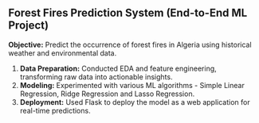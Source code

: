 ## Forest Fires Prediction System (End-to-End ML Project) ##

**Objective:** Predict the occurrence of forest fires in Algeria using historical weather and environmental data.
1. **Data Preparation:** Conducted EDA and feature engineering, transforming raw data into actionable insights.
2. **Modeling:** Experimented with various ML algorithms - Simple Linear Regression, Ridge Regression and Lasso Regression.
3. **Deployment:** Used Flask to deploy the model as a web application for real-time predictions.
